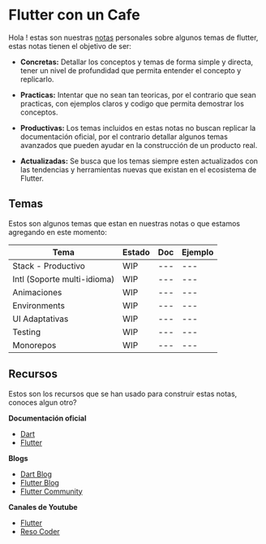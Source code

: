 # Flutter con un Cafe

Hola ! estas son nuestras [notas](https://milo2005.github.io/flutter-with-coffee/) personales sobre algunos temas de flutter, estas notas tienen el objetivo de ser:

- **Concretas:**
Detallar los conceptos y temas de forma simple y directa, tener un nivel de profundidad que permita entender el concepto y replicarlo.

- **Practicas:**
Intentar que no sean tan teoricas, por el contrario que sean practicas, con ejemplos claros y codigo que permita demostrar los conceptos.

- **Productivas:**
Los temas incluidos en estas notas no buscan replicar la documentación oficial, por el contrario detallar algunos temas avanzados que pueden ayudar en la construcción de un producto real.

- **Actualizadas:**
Se busca que los temas siempre esten actualizados con las tendencias y herramientas nuevas que existan en el ecosistema de Flutter.


## Temas
Estos son algunos temas que estan en nuestras notas o que estamos agregando en este momento:

|Tema | Estado | Doc | Ejemplo |
|-----|--------|-----|---------|
|Stack - Productivo | WIP | --- | ---|
|Intl (Soporte multi-idioma) | WIP | --- | ---|
|Animaciones | WIP | --- | --- |
|Environments | WIP | --- | --- |
|UI Adaptativas | WIP | --- | --- |
|Testing | WIP | --- | ---|
|Monorepos | WIP | --- | --- |

## Recursos
Estos son los recursos que se han usado para construir estas notas, conoces algun otro?

**Documentación oficial**

- [Dart](https://dart.dev/)
- [Flutter](https://flutter.dev/)

**Blogs**
- [Dart Blog](https://medium.com/dartlang)
- [Flutter Blog](https://medium.com/flutter)
- [Flutter Community](https://medium.com/flutter-community)

**Canales de Youtube**
- [Flutter](https://www.youtube.com/c/flutterdev)
- [Reso Coder](https://www.youtube.com/c/ResoCoder)

